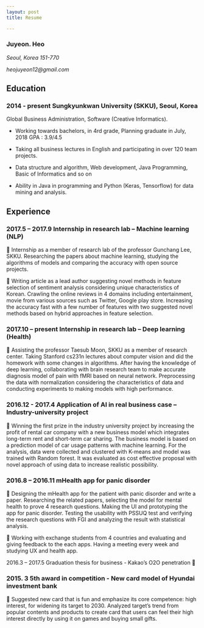 ```yaml
---
layout: post
title: Resume

---
```


### Juyeon. Heo

_Seoul, Korea 151-770_

_heojuyeon12@gmail.com_

## Education
### 2014 - present   Sungkyunkwan University (SKKU), Seoul, Korea
Global Business Administration, Software (Creative Informatics).

 * Working towards bachelors, in 4rd grade, Planning graduate in July, 2018  GPA : 3.9/4.5

 * Taking all business lectures in English and participating in over 120 team projects.

 * Data structure and algorithm, Web development, Java Programming, Basic of Informatics and so on

 * Ability in Java in programming and Python (Keras, Tensorflow) for data mining and analysis.

## Experience	

### 2017.5 – 2017.9 	Internship in research lab – Machine learning (NLP) 

	Internship as a member of research lab of the professor Gunchang Lee, SKKU. Researching the papers about machine learning, studying the algorithms of models and comparing the accuracy with open source projects. 

	Writing article as a lead author suggesting novel methods in feature selection of sentiment analysis considering unique characteristics of Korean. Crawling the online reviews in 4 domains including entertainment, movie from various sources such as Twitter, Google play store. Increasing the accuracy fast with a few number of features with two suggested novel methods based on hybrid approaches in feature selection.

### 2017.10 – present 	Internship in research lab – Deep learning (Health)

	Assisting the professor Taesub Moon, SKKU as a member of research center. Taking Stanford cs231n lectures about computer vision and did the homework with some changes in algorithms. After having the knowledge of deep learning, collaborating with brain research team to make accurate diagnosis model of pain with fMRI based on neural network. Preprocessing the data with normalization considering the characteristics of data and conducting experiments to making models with high performance.

### 2016.12 - 2017.4   Application of AI in real business case – Industry-university project

	Winning the first prize in the industry university project by increasing the profit of rental car company with a new business model which integrates long-term rent and short-term car sharing. The business model is based on a prediction model of car usage patterns with machine learning. For the analysis, data were collected and clustered with K-means and model was trained with Random forest. It was evaluated as cost effective proposal with novel approach of using data to increase realistic possibility.

### 2016.8 – 2016.11  mHealth app for panic disorder

	Designing the mHealth app for the patient with panic disorder and write a paper. Researching the related papers, selecting the model for mental health to prove 4 research questions. Making the UI and prototyping the app for panic disorder. Testing the usability with PSSUQ test and verifying the research questions with FGI and analyzing the result with statistical analysis.  

	Working with exchange students from 4 countries and evaluating and giving feedback to the each apps. Having a meeting every week and studying UX and health app. 

2016.3 – 2017.5  Graduation thesis for business - Kakao’s O2O penetration
	

### 2015. 3  	5th award in competition - New card model of Hyundai investment bank 

	Suggested new card that is fun and emphasize its core competence: high interest, for widening its target to 2030. Analyzed target’s trend from popular contents and products to create card that users can feel their high interest directly by using it on games and buying small gifts.
